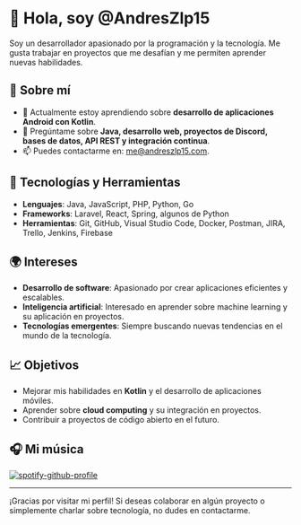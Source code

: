 # 👋 Hola, soy @AndresZlp15

Soy un desarrollador apasionado por la programación y la tecnología. Me gusta trabajar en proyectos que me desafían y me permiten aprender nuevas habilidades.

## 🚀 Sobre mí

- 🌱 Actualmente estoy aprendiendo sobre **desarrollo de aplicaciones Android con Kotlin**.
- 💬 Pregúntame sobre **Java, desarrollo web, proyectos de Discord, bases de datos, API REST y integración continua**.
- 📫 Puedes contactarme en: [me@andreszlp15.com](mailto:me@andreszlp15.com).

## 🔧 Tecnologías y Herramientas

- **Lenguajes**: Java, JavaScript, PHP, Python, Go
- **Frameworks**: Laravel, React, Spring, algunos de Python
- **Herramientas**: Git, GitHub, Visual Studio Code, Docker, Postman, JIRA, Trello, Jenkins, Firebase

## 🌍 Intereses

- **Desarrollo de software**: Apasionado por crear aplicaciones eficientes y escalables.
- **Inteligencia artificial**: Interesado en aprender sobre machine learning y su aplicación en proyectos.
- **Tecnologías emergentes**: Siempre buscando nuevas tendencias en el mundo de la tecnología.

## 📈 Objetivos

- Mejorar mis habilidades en **Kotlin** y el desarrollo de aplicaciones móviles.
- Aprender sobre **cloud computing** y su integración en proyectos.
- Contribuir a proyectos de código abierto en el futuro.

## 🎧 Mi música

[![spotify-github-profile](https://spotify-github-profile.kittinanx.com/api/view?uid=312v3k23ikgrrj3jz6jdr7h4swfe&cover_image=true&theme=novatorem&show_offline=false&background_color=121212&interchange=false&bar_color=53b14f&bar_color_cover=false)](spotify.com)

---

¡Gracias por visitar mi perfil! Si deseas colaborar en algún proyecto o simplemente charlar sobre tecnología, no dudes en contactarme.
